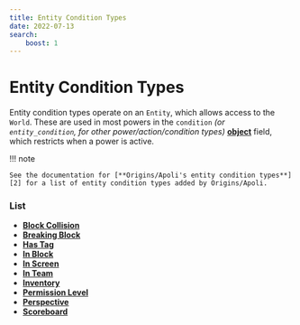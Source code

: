 ```yaml
---
title: Entity Condition Types
date: 2022-07-13
search:
    boost: 1
---
```


#   Entity Condition Types

Entity condition types operate on an `Entity`, which allows access to the `World`. These are used in most powers in the `condition` *(or `entity_condition`, for other power/action/condition types)* [**object**][1] field, which restricts when a power is active.

!!! note
    
    See the documentation for [**Origins/Apoli's entity condition types**][2] for a list of entity condition types added by Origins/Apoli.


### List

* [**Block Collision**](entity_condition_types/block_collision.md)
* [**Breaking Block**](entity_condition_types/breaking_block.md)
* [**Has Tag**](entity_condition_types/has_tag.md)
* [**In Block**](entity_condition_types/in_block.md)
* [**In Screen**](entity_condition_types/in_screen.md)
* [**In Team**](entity_condition_types/in_team.md)
* [**Inventory**](entity_condition_types/inventory.md)
* [**Permission Level**](entity_condition_types/permission_level.md)
* [**Perspective**](entity_condition_types/perspective.md)
* [**Scoreboard**](entity_condition_types/scoreboard.md)



[1]: https://origins.readthedocs.io/en/latest/types/data_types/object
[2]: https://origins.readthedocs.io/en/latest/types/entity_condition_types
